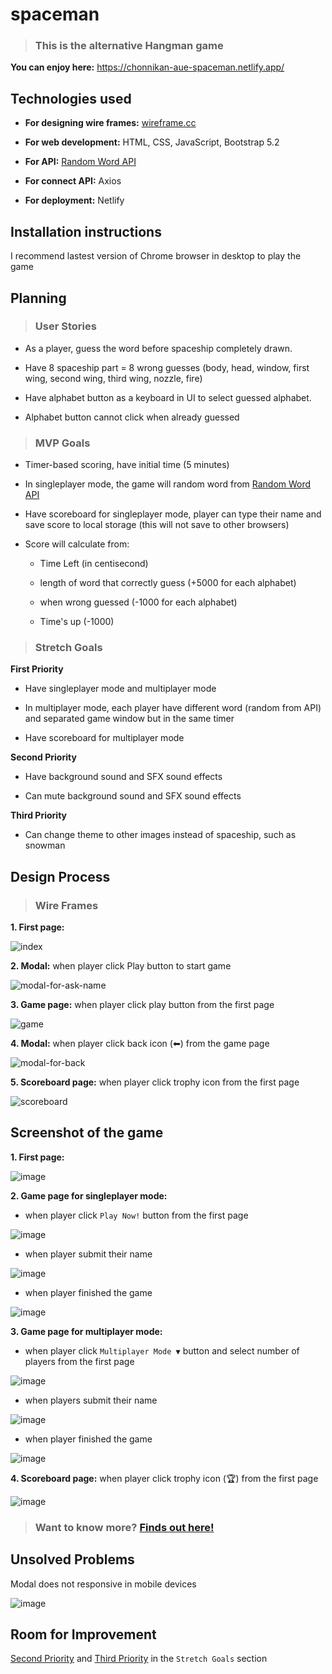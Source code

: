# spaceman

> ### This is the alternative Hangman game

**You can enjoy here:** https://chonnikan-aue-spaceman.netlify.app/



## Technologies used

- **For designing wire frames:** [wireframe.cc](https://wireframe.cc/)

- **For web development:** HTML, CSS, JavaScript, Bootstrap 5.2

- **For API:** [Random Word API](https://random-word-api.herokuapp.com/home)

- **For connect API:** Axios

- **For deployment:** Netlify  



## Installation instructions

I recommend lastest version of Chrome browser in desktop to play the game



## Planning

> ### User Stories

- As a player, guess the word before spaceship completely drawn.

- Have 8 spaceship part = 8 wrong guesses (body, head, window, first wing, second wing, third wing, nozzle, fire)

- Have alphabet button as a keyboard in UI to select guessed alphabet.

- Alphabet button cannot click when already guessed

> ### MVP Goals

- Timer-based scoring, have initial time (5 minutes)

- In singleplayer mode, the game will random word from [Random Word API](https://random-word-api.herokuapp.com/home)

- Have scoreboard for singleplayer mode, player can type their name and save score to local storage (this will not save to other browsers)

- Score will calculate from:

  - Time Left (in centisecond)

  - length of word that correctly guess (+5000 for each alphabet)

  - when wrong guessed (-1000 for each alphabet)

  - Time's up (-1000)
  
> ### Stretch Goals

**First Priority**

- Have singleplayer mode and multiplayer mode

- In multiplayer mode, each player have different word (random from API) and separated game window but in the same timer

- Have scoreboard for multiplayer mode 

**Second Priority**

- Have background sound and SFX sound effects

- Can mute background sound and SFX sound effects

**Third Priority**

- Can change theme to other images instead of spaceship, such as snowman



## Design Process

> ### Wire Frames

**1. First page:**

![index](https://user-images.githubusercontent.com/116629287/202626756-1e9495be-cab7-463e-a319-b05dde81709c.JPG)

**2. Modal:** when player click Play button to start game

![modal-for-ask-name](https://user-images.githubusercontent.com/116629287/202626648-49bfe725-9e28-48d9-ab9f-c05b86ffc647.JPG)

**3. Game page:** when player click play button from the first page

![game](https://user-images.githubusercontent.com/116629287/202626713-1d446dfe-1088-4e27-be1a-d716502281bc.JPG)

**4. Modal:** when player click back icon (⬅) from the game page

![modal-for-back](https://user-images.githubusercontent.com/116629287/202626617-cbab66e6-e342-4372-93da-9652a52a446a.JPG)

**5. Scoreboard page:** when player click trophy icon from the first page

![scoreboard](https://user-images.githubusercontent.com/116629287/202626553-f9cd705a-09ba-41bc-b117-c242544ca450.JPG)



## Screenshot of the game

**1. First page:**

![image](https://user-images.githubusercontent.com/116629287/202628619-b59a2638-9cce-467a-8ad5-83cea54d7c70.png)

**2. Game page for singleplayer mode:** 

- when player click `Play Now!` button from the first page

![image](https://user-images.githubusercontent.com/116629287/202629019-1184d99a-e972-44d8-8a76-fe8792dc7277.png)

- when player submit their name

![image](https://user-images.githubusercontent.com/116629287/202629124-94d5934e-fcd1-401a-a0a5-55592da77487.png)

- when player finished the game

![image](https://user-images.githubusercontent.com/116629287/202630106-ce0354c7-f985-4206-85ba-59e7d03136c4.png)

**3. Game page for multiplayer mode:** 

- when player click `Multiplayer Mode ▼` button and select number of players from the first page

![image](https://user-images.githubusercontent.com/116629287/202632237-c9e88dbe-6a64-41c6-8e7a-1ed0c7f93345.png)

- when players submit their name

![image](https://user-images.githubusercontent.com/116629287/202632547-a719de2d-6826-4358-beb0-0392566bc2e7.png)

- when player finished the game

![image](https://user-images.githubusercontent.com/116629287/202633972-87a5eccb-c438-4704-9895-43ab51a87137.png)

**4. Scoreboard page:** when player click trophy icon (🏆) from the first page

![image](https://user-images.githubusercontent.com/116629287/202630810-87a83ec1-012f-4fcc-a028-9385640424ec.png)

> ### Want to know more? [Finds out here!](https://chonnikan-aue-spaceman.netlify.app/)



## Unsolved Problems

Modal does not responsive in mobile devices

![image](https://user-images.githubusercontent.com/116629287/202627248-e8ae5eb8-4574-44b4-9bb8-6cd609d26d6c.png)



## Room for Improvement

[Second Priority](#stretch-goals) and [Third Priority](#stretch-goals) in the `Stretch Goals` section
